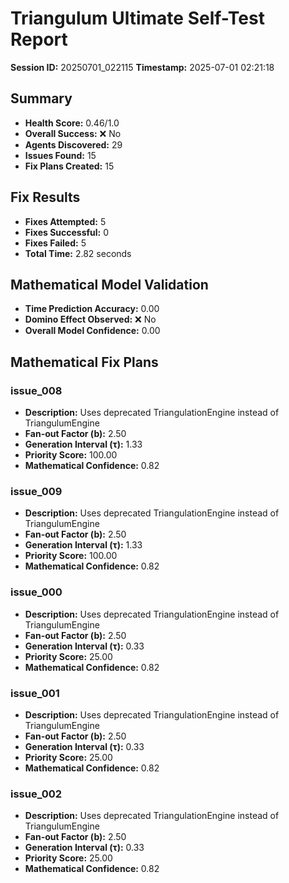 # Triangulum Ultimate Self-Test Report

**Session ID:** 20250701_022115
**Timestamp:** 2025-07-01 02:21:18

## Summary

- **Health Score:** 0.46/1.0
- **Overall Success:** ❌ No
- **Agents Discovered:** 29
- **Issues Found:** 15
- **Fix Plans Created:** 15

## Fix Results

- **Fixes Attempted:** 5
- **Fixes Successful:** 0
- **Fixes Failed:** 5
- **Total Time:** 2.82 seconds

## Mathematical Model Validation

- **Time Prediction Accuracy:** 0.00
- **Domino Effect Observed:** ❌ No
- **Overall Model Confidence:** 0.00

## Mathematical Fix Plans

### issue_008
- **Description:** Uses deprecated TriangulationEngine instead of TriangulumEngine
- **Fan-out Factor (b):** 2.50
- **Generation Interval (τ):** 1.33
- **Priority Score:** 100.00
- **Mathematical Confidence:** 0.82

### issue_009
- **Description:** Uses deprecated TriangulationEngine instead of TriangulumEngine
- **Fan-out Factor (b):** 2.50
- **Generation Interval (τ):** 1.33
- **Priority Score:** 100.00
- **Mathematical Confidence:** 0.82

### issue_000
- **Description:** Uses deprecated TriangulationEngine instead of TriangulumEngine
- **Fan-out Factor (b):** 2.50
- **Generation Interval (τ):** 0.33
- **Priority Score:** 25.00
- **Mathematical Confidence:** 0.82

### issue_001
- **Description:** Uses deprecated TriangulationEngine instead of TriangulumEngine
- **Fan-out Factor (b):** 2.50
- **Generation Interval (τ):** 0.33
- **Priority Score:** 25.00
- **Mathematical Confidence:** 0.82

### issue_002
- **Description:** Uses deprecated TriangulationEngine instead of TriangulumEngine
- **Fan-out Factor (b):** 2.50
- **Generation Interval (τ):** 0.33
- **Priority Score:** 25.00
- **Mathematical Confidence:** 0.82

